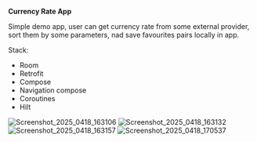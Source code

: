**Currency Rate App**

Simple demo app, user can get currency rate from some external provider, sort them by some parameters, nad save favourites pairs locally in app.

Stack:

- Room
- Retrofit
- Compose
- Navigation compose 
- Coroutines
- Hilt
  
![Screenshot_2025_0418_163106](https://github.com/user-attachments/assets/e14c74de-402e-4e02-917b-2b60c61d71a1)
![Screenshot_2025_0418_163132](https://github.com/user-attachments/assets/da87d97f-061a-430c-ab91-931b7328d128)
![Screenshot_2025_0418_163157](https://github.com/user-attachments/assets/20d10a37-c7db-4b04-bc30-fd83eeff6d05)
![Screenshot_2025_0418_170537](https://github.com/user-attachments/assets/19ccbc9f-b2ce-47d9-9fed-9c98f52002f1)
